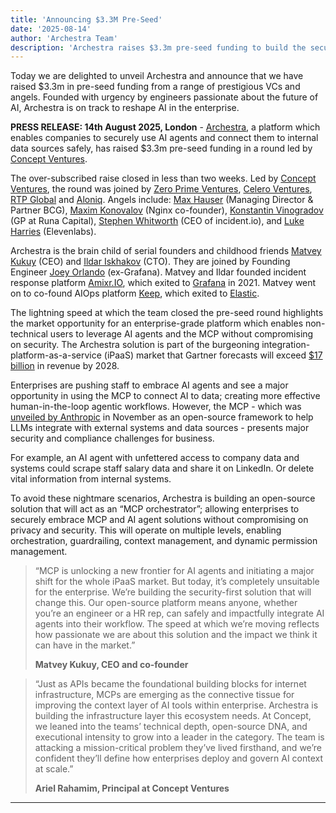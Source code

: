 ```yaml
---
title: 'Announcing $3.3M Pre-Seed'
date: '2025-08-14'
author: 'Archestra Team'
description: 'Archestra raises $3.3m pre-seed funding to build the security-first platform that enables enterprises to safely leverage AI agents and MCP'
---
```


Today we are delighted to unveil Archestra and announce that we have raised $3.3m in pre-seed funding from a range of prestigious VCs and angels. Founded with urgency by engineers passionate about the future of AI, Archestra is on track to reshape AI in the enterprise.

**PRESS RELEASE: 14th August 2025, London** - [Archestra](https://www.archestra.ai/), a platform which enables companies to securely use AI agents and connect them to internal data sources safely, has raised $3.3m pre-seed funding in a round led by [Concept Ventures](https://www.conceptventures.vc/).

The over-subscribed raise closed in less than two weeks. Led by [Concept Ventures](https://www.conceptventures.vc/), the round was joined by [Zero Prime Ventures](https://zeroprime.vc/), [Celero Ventures](https://www.celeroventures.com/), [RTP Global](https://rtp.vc/) and [Aloniq](https://www.aloniq.com/). Angels include: [Max Hauser](https://uk.linkedin.com/in/hausermax) (Managing Director & Partner BCG), [Maxim Konovalov](https://www.linkedin.com/in/maxim/) (Nginx co-founder), [Konstantin Vinogradov](https://uk.linkedin.com/in/kvinogradov) (GP at Runa Capital), [Stephen Whitworth](https://uk.linkedin.com/in/stephenwhitworth) (CEO of incident.io), and [Luke Harries](https://uk.linkedin.com/in/luke-harries) (Elevenlabs).

Archestra is the brain child of serial founders and childhood friends [Matvey Kukuy](https://uk.linkedin.com/in/motakuk) (CEO) and [Ildar Iskhakov](https://uk.linkedin.com/in/ildari) (CTO). They are joined by Founding Engineer [Joey Orlando](https://www.linkedin.com/in/josephorlando1/) (ex-Grafana). Matvey and Ildar founded incident response platform [Amixr.IO](https://amixr.io/), which exited to [Grafana](https://grafana.com/) in 2021. Matvey went on to co-found AIOps platform [Keep](https://www.keephq.dev/), which exited to [Elastic](https://www.elastic.co/blog/elastic-and-keep-join-forces).

The lightning speed at which the team closed the pre-seed round highlights the market opportunity for an enterprise-grade platform which enables non-technical users to leverage AI agents and the MCP without compromising on security. The Archestra solution is part of the burgeoning integration-platform-as-a-service (iPaaS) market that Gartner forecasts will exceed [$17 billion](https://www.gartner.com/en/documents/6747734) in revenue by 2028.

Enterprises are pushing staff to embrace AI agents and see a major opportunity in using the MCP to connect AI to data; creating more effective human-in-the-loop agentic workflows. However, the MCP - which was [unveiled by Anthropic](https://www.anthropic.com/news/model-context-protocol) in November as an open-source framework to help LLMs integrate with external systems and data sources - presents major security and compliance challenges for business.

For example, an AI agent with unfettered access to company data and systems could scrape staff salary data and share it on LinkedIn. Or delete vital information from internal systems.

To avoid these nightmare scenarios, Archestra is building an open-source solution that will act as an “MCP orchestrator”; allowing enterprises to securely embrace MCP and AI agent solutions without compromising on privacy and security. This will operate on multiple levels, enabling orchestration, guardrailing, context management, and dynamic permission management.

> “MCP is unlocking a new frontier for AI agents and initiating a major shift for the whole iPaaS market. But today, it’s completely unsuitable for the enterprise. We’re building the security-first solution that will change this. Our open-source platform means anyone, whether you’re an engineer or a HR rep, can safely and impactfully integrate AI agents into their workflow. The speed at which we’re moving reflects how passionate we are about this solution and the impact we think it can have in the market.”
>
> **Matvey Kukuy, CEO and co-founder**

> “Just as APIs became the foundational building blocks for internet infrastructure, MCPs are emerging as the connective tissue for improving the context layer of AI tools within enterprise. Archestra is building the infrastructure layer this ecosystem needs. At Concept, we leaned into the teams’ technical depth, open-source DNA, and executional intensity to grow into a leader in the category. The team is attacking a mission-critical problem they’ve lived firsthand, and we’re confident they’ll define how enterprises deploy and govern AI context at scale.”
>
> **Ariel Rahamim, Principal at Concept Ventures**

---
